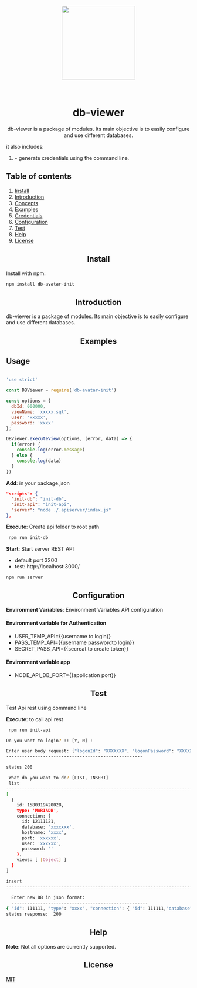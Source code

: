 <div align="center">
  <a href="https://github.com/Alex2018-avatar/db-viewer">
    <img width="200" height="200" src="https://cdn2.vectorstock.com/i/1000x1000/78/46/blue-database-icon-circle-frame-white-background-v-vector-20757846.jpg">
  </a>
  <br>
  <br>

<!-- [![npm][npm]][npm-url]

[![node][node]][node-url]
[![deps][deps]][deps-url]
[![tests][tests]][tests-url]
[![builds][builds]][builds-url]
[![builds2][builds2]][builds2-url]
[![coverage][cover]][cover-url]
[![licenses][licenses]][licenses-url]
[![PR's welcome][prs]][prs-url] -->

  <br>
  <!-- <a href="https://dependabot.com/compatibility-score.html?dependency-name=webpack&package-manager=npm_and_yarn&new-version=latest">
    <img src="https://api.dependabot.com/badges/compatibility_score?dependency-name=webpack&package-manager=npm_and_yarn&version-scheme=semver&target-version=latest">
  </a>
	<a href="https://npmcharts.com/compare/webpack?minimal=true">
		<img src="https://img.shields.io/npm/dm/webpack.svg">
	</a>
	<a href="https://packagephobia.now.sh/result?p=webpack">
		<img src="https://packagephobia.now.sh/badge?p=webpack" alt="install size">
	</a>
	<a href="https://opencollective.com/webpack#backer">
		<img src="https://opencollective.com/webpack/backers/badge.svg">
	</a>
	<a href="https://opencollective.com/webpack#sponsors">
		<img src="https://opencollective.com/webpack/sponsors/badge.svg">
	</a>
	<a href="https://github.com/webpack/webpack/graphs/contributors">
		<img src="https://img.shields.io/github/contributors/webpack/webpack.svg">
	</a>
	<a href="https://gitter.im/webpack/webpack">
		<img src="https://badges.gitter.im/webpack/webpack.svg">
	</a> -->
  <h1>db-viewer</h1>
  <p>
    db-viewer is a package of modules. Its main objective is to easily configure and use different databases.
  </p>
</div>
<div align="left">
  <p>it also includes:</p>
  <ol>
    <li>- generate credentials using the command line.</li>
  </ol>
</div>

## Table of contents

1. [Install](#install)
2. [Introduction](#introduction)
3. [Concepts](#concepts)
3. [Examples](#examples)
4. [Credentials](#credentials)
5. [Configuration](#configuration)
6. [Test](#test)
6. [Help](#help)
7. [License](#license)


<!-- [![Avatar Logo](https://www.avatar-global.com/website/img/logo.png)](https://www.avatar-global.com/) -->
<h2 align="center">Install</h2>
Install with npm:

```bash
npm install db-avatar-init
```

<h2 align="center">Introduction</h2>

db-viewer is a package of modules. Its main objective is to easily configure and use different databases.

<h2 align="center">Examples</h2>

## Usage
```js

'use strict' 

const DBViewer = require('db-avatar-init')

const options = {
  dbId: 000000,
  viewName: 'xxxxx.sql',
  user: 'xxxxx',
  password: 'xxxx'
};

DBViewer.executeView(options, (error, data) => {
  if(error) {
    console.log(error.message)
  } else {
    console.log(data)
  }
})
```

**Add**: in your package.json

```json
"scripts": {
  "init-db": "init-db",
  "init-api": "init-api",
  "server": "node ./.apiserver/index.js"
},
```

**Execute**: Create api folder to root path
```bash
 npm run init-db
```

**Start**: Start server REST API
- default port 3200
- test: http://localhost:3000/

```bash
npm run server
```

<h2 align="center">Configuration</h2>

**Environment Variables**: Environment Variables API configuration
#### Environment variable for Authentication
- USER_TEMP_API={{username to login}}
- PASS_TEMP_API={{username passwordto login}}
- SECRET_PASS_API={{secreat to create token}}

#### Environment variable app
- NODE_API_DB_PORT={{application port}}

<h2 align="center">Test</h2>
Test Api rest using command line

**Execute**: to call api rest
```bash
 npm run init-api
```

```bash
Do you want to login? :: [Y, N] : 

Enter user body request: {"logonId": "XXXXXXX", "logonPassword": "XXXXXXXXX"}
----------------------------------------------------

status 200

 What do you want to do? [LIST, INSERT]
 list
----------------------------------------------------------------------------------
[
  {
    id: 1580319420028,
    type: 'MARIADB',
    connection: {
      id: 12111121,
      database: 'xxxxxxx',
      hostname: 'xxxx',
      port: 'xxxxxx',
      user: 'xxxxxx',
      password: ''
    },
    views: [ [Object] ]
  }
]

insert
----------------------------------------------------------------------------------
 
  Enter new DB in json format: 
  ----------------------------------------------------
{ "id": 111111, "type": "xxxx", "connection": { "id": 111111,"database": "xxxx", "hostname": "xxxxxx", "port": "xxxx", "user": "xxxx" }, "views": [{ "name": "xxx.sql", "path": "views/mariadb/xxx.sql", "query": "SELECT * FROM xxxxxxx;"}]}
status response:  200
```

<h2 align="center">Help</h2>

**Note**: Not all options are currently supported.

<h2 align="center">License</h2>

  [MIT](LICENSE)